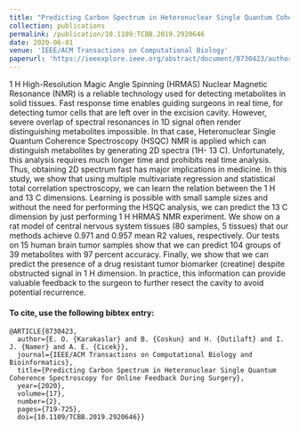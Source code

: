 ```yaml
---
title: "Predicting Carbon Spectrum in Heteronuclear Single Quantum Coherence Spectroscopy for Online Feedback During Surgery"
collection: publications
permalink: /publication/10.1109:TCBB.2019.2920646
date: 2020-06-01
venue: 'IEEE/ACM Transactions on Computational Biology'
paperurl: 'https://ieeexplore.ieee.org/abstract/document/8730423/authors#authors'
---
```

1 H High-Resolution Magic Angle Spinning (HRMAS) Nuclear Magnetic Resonance (NMR) is a reliable technology used for detecting metabolites in solid tissues. Fast response time enables guiding surgeons in real time, for detecting tumor cells that are left over in the excision cavity. However, severe overlap of spectral resonances in 1D signal often render distinguishing metabolites impossible. In that case, Heteronuclear Single Quantum Coherence Spectroscopy (HSQC) NMR is applied which can distinguish metabolites by generating 2D spectra (1H- 13 C). Unfortunately, this analysis requires much longer time and prohibits real time analysis. Thus, obtaining 2D spectrum fast has major implications in medicine. In this study, we show that using multiple multivariate regression and statistical total correlation spectroscopy, we can learn the relation between the 1 H and 13 C dimensions. Learning is possible with small sample sizes and without the need for performing the HSQC analysis, we can predict the 13 C dimension by just performing 1 H HRMAS NMR experiment. We show on a rat model of central nervous system tissues (80 samples, 5 tissues) that our methods achieve 0.971 and 0.957 mean R2 values, respectively. Our tests on 15 human brain tumor samples show that we can predict 104 groups of 39 metabolites with 97 percent accuracy. Finally, we show that we can predict the presence of a drug resistant tumor biomarker (creatine) despite obstructed signal in 1 H dimension. In practice, this information can provide valuable feedback to the surgeon to further resect the cavity to avoid potential recurrence. 

#### To cite, use the following bibtex entry:
```
@ARTICLE{8730423,
  author={E. O. {Karakaslar} and B. {Coskun} and H. {Outilaft} and I. J. {Namer} and A. E. {Cicek}},
  journal={IEEE/ACM Transactions on Computational Biology and Bioinformatics}, 
  title={Predicting Carbon Spectrum in Heteronuclear Single Quantum Coherence Spectroscopy for Online Feedback During Surgery}, 
  year={2020},
  volume={17},
  number={2},
  pages={719-725},
  doi={10.1109/TCBB.2019.2920646}}
```
